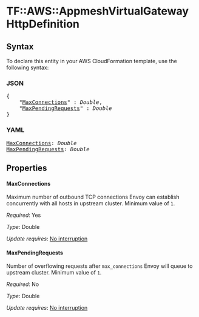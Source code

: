 # TF::AWS::AppmeshVirtualGateway HttpDefinition

## Syntax

To declare this entity in your AWS CloudFormation template, use the following syntax:

### JSON

<pre>
{
    "<a href="#maxconnections" title="MaxConnections">MaxConnections</a>" : <i>Double</i>,
    "<a href="#maxpendingrequests" title="MaxPendingRequests">MaxPendingRequests</a>" : <i>Double</i>
}
</pre>

### YAML

<pre>
<a href="#maxconnections" title="MaxConnections">MaxConnections</a>: <i>Double</i>
<a href="#maxpendingrequests" title="MaxPendingRequests">MaxPendingRequests</a>: <i>Double</i>
</pre>

## Properties

#### MaxConnections

Maximum number of outbound TCP connections Envoy can establish concurrently with all hosts in upstream cluster. Minimum value of `1`.

_Required_: Yes

_Type_: Double

_Update requires_: [No interruption](https://docs.aws.amazon.com/AWSCloudFormation/latest/UserGuide/using-cfn-updating-stacks-update-behaviors.html#update-no-interrupt)

#### MaxPendingRequests

Number of overflowing requests after `max_connections` Envoy will queue to upstream cluster. Minimum value of `1`.

_Required_: No

_Type_: Double

_Update requires_: [No interruption](https://docs.aws.amazon.com/AWSCloudFormation/latest/UserGuide/using-cfn-updating-stacks-update-behaviors.html#update-no-interrupt)

